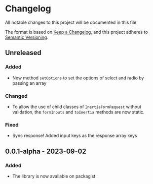 # Changelog

All notable changes to this project will be documented in this file.

The format is based on [Keep a Changelog](https://keepachangelog.com/en/1.0.0/),
and this project adheres to [Semantic Versioning](https://semver.org/spec/v2.0.0.html).

## Unreleased

### Added
- New method `setOptions` to set the options of select and radio by passing an array
### Changed
- To allow the use of child classes of `InertiaFormRequest` without validation, the `formInputs` and `toInertia` methods are now static.
### Fixed
- Sync response! Added input keys as the response array keys

## 0.0.1-alpha - 2023-09-02
### Added
- The library is now available on packagist
